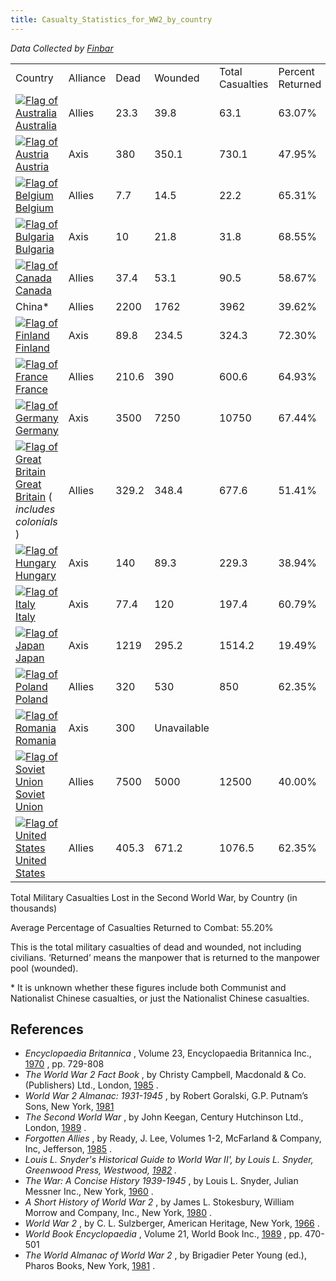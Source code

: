 ```yaml
---
title: Casualty_Statistics_for_WW2_by_country
---
```

*Data Collected by
[Finbar](/wiki/index.php?title=User:Finbar&action=edit&redlink=1 "User:Finbar (page does not exist)")*

|                                                                                                                                                                                                                                                                            |          |       |             |                  |                  |
|----------------------------------------------------------------------------------------------------------------------------------------------------------------------------------------------------------------------------------------------------------------------------|----------|-------|-------------|------------------|------------------|
| Country                                                                                                                                                                                                                                                                    | Alliance | Dead  | Wounded     | Total Casualties | Percent Returned |
|  [![Flag of Australia](/images/thumb/4/43/Australia.png/20px-Australia.png)](/wiki/Australia "Australia") [Australia](/wiki/Australia "Australia")                                                                                                                         | Allies   | 23.3  | 39.8        | 63.1             | 63.07%           |
|  [![Flag of Austria](/images/thumb/7/7f/Austria.png/20px-Austria.png)](/wiki/Austria "Austria") [Austria](/wiki/Austria "Austria")                                                                                                                                         | Axis     | 380   | 350.1       | 730.1            | 47.95%           |
|  [![Flag of Belgium](/images/thumb/3/32/Belgium.png/20px-Belgium.png)](/wiki/Belgium "Belgium") [Belgium](/wiki/Belgium "Belgium")                                                                                                                                         | Allies   | 7.7   | 14.5        | 22.2             | 65.31%           |
|  [![Flag of Bulgaria](/images/thumb/f/f4/Bulgaria.png/20px-Bulgaria.png)](/wiki/Bulgaria "Bulgaria") [Bulgaria](/wiki/Bulgaria "Bulgaria")                                                                                                                                 | Axis     | 10    | 21.8        | 31.8             | 68.55%           |
|  [![Flag of Canada](/images/thumb/a/a3/Canada.png/20px-Canada.png)](/wiki/Canada "Canada") [Canada](/wiki/Canada "Canada")                                                                                                                                                 | Allies   | 37.4  | 53.1        | 90.5             | 58.67%           |
| China\*                                                                                                                                                                                                                                                                    | Allies   | 2200  | 1762        | 3962             | 39.62%           |
|  [![Flag of Finland](/images/thumb/c/c4/Finland.png/20px-Finland.png)](/wiki/Finland "Finland") [Finland](/wiki/Finland "Finland")                                                                                                                                         | Axis     | 89.8  | 234.5       | 324.3            | 72.30%           |
|  [![Flag of France](/images/thumb/d/de/France.png/20px-France.png)](/wiki/France "France") [France](/wiki/France "France")                                                                                                                                                 | Allies   | 210.6 | 390         | 600.6            | 64.93%           |
|  [![Flag of Germany](/images/thumb/9/9b/Germany.png/20px-Germany.png)](/wiki/Germany "Germany") [Germany](/wiki/Germany "Germany")                                                                                                                                         | Axis     | 3500  | 7250        | 10750            | 67.44%           |
|  [![Flag of Great Britain](/images/thumb/2/29/United_Kingdom.png/20px-United_Kingdom.png)](/wiki/Great_Britain "Great Britain") [Great Britain](/wiki/index.php?title=Great_Britain&action=edit&redlink=1 "Great Britain (page does not exist)") ( *includes colonials* )  | Allies   | 329.2 | 348.4       | 677.6            | 51.41%           |
|  [![Flag of Hungary](/images/thumb/6/6a/Hungary.png/20px-Hungary.png)](/wiki/Hungary "Hungary") [Hungary](/wiki/Hungary "Hungary")                                                                                                                                         | Axis     | 140   | 89.3        | 229.3            | 38.94%           |
|  [![Flag of Italy](/images/thumb/2/2a/Italy.png/20px-Italy.png)](/wiki/Italy "Italy") [Italy](/wiki/Italy "Italy")                                                                                                                                                         | Axis     | 77.4  | 120         | 197.4            | 60.79%           |
|  [![Flag of Japan](/images/thumb/f/fc/Japan.png/20px-Japan.png)](/wiki/Japan "Japan") [Japan](/wiki/Japan "Japan")                                                                                                                                                         | Axis     | 1219  | 295.2       | 1514.2           | 19.49%           |
|  [![Flag of Poland](/images/thumb/9/99/Poland.png/20px-Poland.png)](/wiki/Poland "Poland") [Poland](/wiki/Poland "Poland")                                                                                                                                                 | Allies   | 320   | 530         | 850              | 62.35%           |
|  [![Flag of Romania](/images/thumb/8/8f/Romania.png/20px-Romania.png)](/wiki/Romania "Romania") [Romania](/wiki/Romania "Romania")                                                                                                                                         | Axis     | 300   | Unavailable |                  |                  |
|  [![Flag of Soviet Union](/images/thumb/6/67/Soviet_Union.png/20px-Soviet_Union.png)](/wiki/Soviet_Union "Soviet Union") [Soviet Union](/wiki/Soviet_Union "Soviet Union")                                                                                                 | Allies   | 7500  | 5000        | 12500            | 40.00%           |
|  [![Flag of United States](/images/thumb/5/55/USA.png/20px-USA.png)](/wiki/United_States "United States") [United States](/wiki/United_States "United States")                                                                                                             | Allies   | 405.3 | 671.2       | 1076.5           | 62.35%           |

Total Military Casualties Lost in the Second World War, by Country (in
thousands)

Average Percentage of Casualties Returned to Combat: 55.20%

This is the total military casualties of dead and wounded, not including
civilians. ‘Returned’ means the manpower that is returned to the
manpower pool (wounded).

\* It is unknown whether these figures include both Communist and
Nationalist Chinese casualties, or just the Nationalist Chinese
casualties.

##  References 

-   *Encyclopaedia Britannica* , Volume 23, Encyclopaedia Britannica
    Inc.,
    [1970](/wiki/index.php?title=1970&action=edit&redlink=1 "1970 (page does not exist)")
    , pp. 729-808
-   *The World War 2 Fact Book* , by Christy Campbell, Macdonald & Co.
    (Publishers) Ltd., London,
    [1985](/wiki/index.php?title=1985&action=edit&redlink=1 "1985 (page does not exist)")
    .
-   *World War 2 Almanac: 1931-1945* , by Robert Goralski, G.P. Putnam’s
    Sons, New York,
    [1981](/wiki/index.php?title=1981&action=edit&redlink=1 "1981 (page does not exist)")
-   *The Second World War* , by John Keegan, Century Hutchinson Ltd.,
    London,
    [1989](/wiki/index.php?title=1989&action=edit&redlink=1 "1989 (page does not exist)")
    .
-   *Forgotten Allies* , by Ready, J. Lee, Volumes 1-2, McFarland &
    Company, Inc, Jefferson,
    [1985](/wiki/index.php?title=1985&action=edit&redlink=1 "1985 (page does not exist)")
    .
-   *Louis L. Snyder's Historical Guide to World War II', by Louis L.
    Snyder, Greenwood Press, Westwood,
    [1982](/wiki/index.php?title=1982&action=edit&redlink=1 "1982 (page does not exist)")
    .*
-   *The War: A Concise History 1939-1945* , by Louis L. Snyder, Julian
    Messner Inc., New York,
    [1960](/wiki/index.php?title=1960&action=edit&redlink=1 "1960 (page does not exist)")
    .
-   *A Short History of World War 2* , by James L. Stokesbury, William
    Morrow and Company, Inc., New York,
    [1980](/wiki/index.php?title=1980&action=edit&redlink=1 "1980 (page does not exist)")
    .
-   *World War 2* , by C. L. Sulzberger, American Heritage, New York,
    [1966](/wiki/index.php?title=1966&action=edit&redlink=1 "1966 (page does not exist)")
    .
-   *World Book Encyclopaedia* , Volume 21, World Book Inc.,
    [1989](/wiki/index.php?title=1989&action=edit&redlink=1 "1989 (page does not exist)")
    , pp. 470-501
-   *The World Almanac of World War 2* , by Brigadier Peter Young (ed.),
    Pharos Books, New York,
    [1981](/wiki/index.php?title=1981&action=edit&redlink=1 "1981 (page does not exist)")
    .
